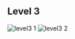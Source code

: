 ## Level 3
![level3 1](https://user-images.githubusercontent.com/115066215/199308220-86b35907-bd77-4030-ac75-ec08264378b0.png)
![level3 2](https://user-images.githubusercontent.com/115066215/199308229-f1bb9776-6777-4b49-bb8c-c6e668402953.png)
